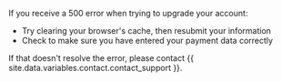 If you receive a 500 error when trying to upgrade your account:
  - Try clearing your browser's cache, then resubmit your information
  - Check to make sure you have entered your payment data correctly

If that doesn't resolve the error, please contact {{ site.data.variables.contact.contact_support }}.
